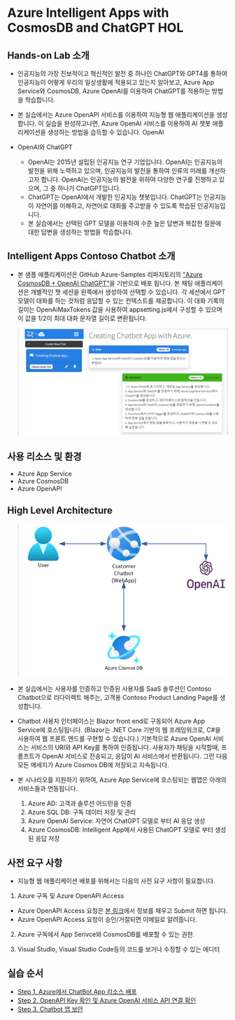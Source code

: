 # Azure Intelligent Apps with CosmosDB and ChatGPT HOL

## Hands-on Lab 소개

* 인공지능의 가장 진보적이고 혁신적인 발전 중 하나인 ChatGPT와 GPT4를 통하여 인공지능이 어떻게 우리의 일상생활에 적용되고 있는지 알아보고, Azure App Service와 CosmosDB, Azure OpenAI를 이용하여 ChatGPT를 적용하는 방법을 학습합니다.

* 본 실습에서는 Azure OpenAPI 서비스를 이용하여 지능형 웹 애플리케이션을 생성합니다. 이 실습을 완성하고나면, Azure OpenAI 서비스를 이용하여 AI 챗봇 애플리케이션을 생성하는 방법을 습득할 수 있습니다. OpenAI

* OpenAI와 ChatGPT
  * OpenAI는 2015년 설립된 인공지능 연구 기업입니다. OpenAI는 인공지능의 발전을 위해 노력하고 있으며, 인공지능의 발전을 통하여 인류의 미래를 개선하고자 합니다. OpenAI는 인공지능의 발전을 위하여 다양한 연구를 진행하고 있으며, 그 중 하나가 ChatGPT입니다.
  * ChatGPT는 OpenAI에서 개발한 인공지능 챗봇입니다. ChatGPT는 인공지능이 자연어를 이해하고, 자연어로 대화를 주고받을 수 있도록 학습된 인공지능입니다.
  * 본 실습에서는 선택된 GPT 모델을 이용하여 수준 높은 답변과 복잡한 질문에 대한 답변을 생성하는 방법을 학습합니다.

## Intelligent Apps Contoso Chatbot 소개

* 본 샘플 애플리케이션은 GitHub Azure-Samples 리파지토리의 ["Azure CosmosDB + OpenAI ChatGPT"](https://github.com/Azure-Samples/cosmosdb-chatgpt)을 기반으로 배포 됩니다. 본 채팅 애플리케이션은 개별적인 챗 세션을 왼쪽에서 생성하여 선택할 수 있습니다. 각 세션에서 GPT 모델이 대화를 하는 것처럼 응답할 수 있는 컨텍스트를 제공합니다. 이 대화 기록의 길이는 OpenAiMaxTokens 값을 사용하여 appsetting.js에서 구성할 수 있으며 이 값을 1/2이 최대 대화 문자열 길이로 변환됩니다.

> <img src="./images/ChatbotScreen.png" width="520"/>

## 사용 리소스 및 환경
  * Azure App Service
  * Azure CosmosDB
  * Azure OpenAPI

## High Level Architecture
> <img src="./images/Chatbot Architecture.png" width="520"/>

  * 본 실습에서는 사용자를 인증하고 인증된 사용자를 SaaS 솔루션인 Contoso Chatbot으로 리다이렉트 해주는, 고객용 Contoso Product Landing Page를 생성합니다.

  * Chatbot 사용자 인터페이스는 Blazor front end로 구동되어 Azure App Service에 호스팅됩니다. (Blazor는 .NET Core 기반의 웹 프레임워크로, C#을 사용하여 웹 프론트 엔드를 구현할 수 있습니다.) 기본적으로 Azure OpenAI 서비스는 서비스의 URI와 API Key를 통하여 인증됩니다. 사용자가 채팅을 시작할때, 프롬프트가 OpenAI 서비스로 전송되고, 응답이 AI 서비스에서 반환됩니다. 그런 다음 모든 메세지가 Azure Cosmos DB에 저장되고 지속됩니다.

  * 본 시나리오를 지원하기 위하여, Azure App Service에 호스팅되는 웹앱은 아래의 서비스들과 연동됩니다.

    1. Azure AD: 고객과 솔루션 어드민을 인증
    2. Azure SQL DB: 구독 데이터 저장 및 관리
    3. Azure OpenAI Service: 자연어 ChatGPT 모델로 부터 AI 응답 생성
    4. Azure CosmosDB: Intelligent App에서 사용된 ChatGPT 모델로 부터 생성된 응답 저장

## 사전 요구 사항

* 지능형 웹 애플리케이션 배포를 위해서는 다음의 사전 요구 사항이 필요합니다.

1. Azure 구독 및 Azure OpenAPI Access

  * Azure OpenAPI Access 요청은 [본 링크](https://customervoice.microsoft.com/Pages/ResponsePage.aspx?id=v4j5cvGGr0GRqy180BHbR7en2Ais5pxKtso_Pz4b1_xUOFA5Qk1UWDRBMjg0WFhPMkIzTzhKQ1dWNyQlQCN0PWcu)에서 정보를 채우고 Submit 하면 됩니다.
  * Azure OpenAPI Access 요청이 승인/거절되면 이메일로 알려줍니다.

2. Azure 구독에서 App Serivce와 CosmosDB를 배포할 수 있는 권한.

3. Visual Studio, Visual Studio Code등의 코드를 보거나 수정할 수 있는 에디터

## 실습 순서

* [Step 1. Azure에서 ChatBot App 리소스 배포](https://github.com/jeongaelee/ChatbotAppHOL/blob/master/step01.md)
* [Step 2. OpenAPI Key 확인 및 Azure OpenAI 서비스 API 연결 확인](https://github.com/jeongaelee/ChatbotAppHOL/blob/master/step02.md)
* [Step 3. Chatbot 앱 보안](https://github.com/jeongaelee/ChatbotAppHOL/blob/master/step03.md)
